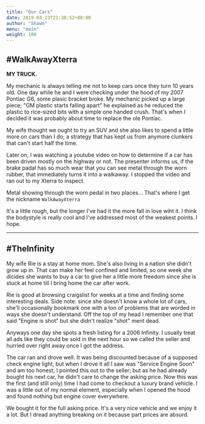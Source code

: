 ```yaml
---
title: "Our Cars"
date: 2019-04-23T21:38:52+08:00
author: "Shawn"
menu: "main"
weight: 100
---
```


## \#WalkAwayXterra

**MY TRUCK.**

My mechanic is always telling me not to keep cars once they turn 10 years old. One day while he and I were checking under the hood of my 2007 Pontiac G6, some plasic bracket broke. My mechanic picked up a large piece; "GM plastic starts falling apart" he explained as he reduced the plastic to rice-sized bits with a simple one handed crush. That's when I decided it was probably about time to replace the ole Pontiac.

My wife thought we ought to try an SUV and she also likes to spend a little more on cars than I do; a strategy that has kept us from anymore clunkers that can't start half the time.


Later on, I was watching a youtube video on how to determine if a car has been driven mostly on the highway or not. The presenter informs us, if the brake padal has so much wear that you can see metal through the worn rubber, that immediately turns it into a walkaway. I stopped the video and ran out to my Xterra to inspect.

<!-- image -->

Metal showing through the worn pedal in two places... That's where I get the nickname `WalkAwayXterra`

It's a little rough, but the longer I've had it the more fall in love wiht it. I think the bodystyle is really cool and I've addressed most of the weakest points. I hope.

----

## \#TheInfinity

My wife Rie is a stay at home mom. She's also living in a nation she didn't grow up in. That can make her feel confined and limited, so one week she dicides she wants to buy a car to give her a little more freedom since she is stuck at home till I bring home the car after work.

Rie is good at browsing craigslist for weeks at a time and finding some interesting deals. Side note: since she doesn't know a whole lot of cars, she'll occasionally bookmark one with a ton of problems that are worded in ways she doesn't understand. Off the top of my head I remember one that said "Engine is shot" but she didn't realize "shot" ment dead.

Anyways one day she spots a fresh listing for a 2006 Infinity. I usually treat all ads like they could be sold in the next hour so we called the seller and hurried over right away once I got the address.

The car ran and drove well. It was being discounted because of a supposed check engine light, but when I drove it all I saw was "Service Engine Soon" and am too honest, I pointed this out to the seller; but as he had already bought his next car, he didn't care to change the asking price. Now this was the first (and still only) time I had come to checkout a luxury brand vehicle. I was a little out of my normal element, especially when I opened the hood and found nothing but engine cover everywhere.

We bought it for the full asking price. It's a very nice vehicle and we enjoy it a lot. But I dread anything breaking on it because part prices are absurd.